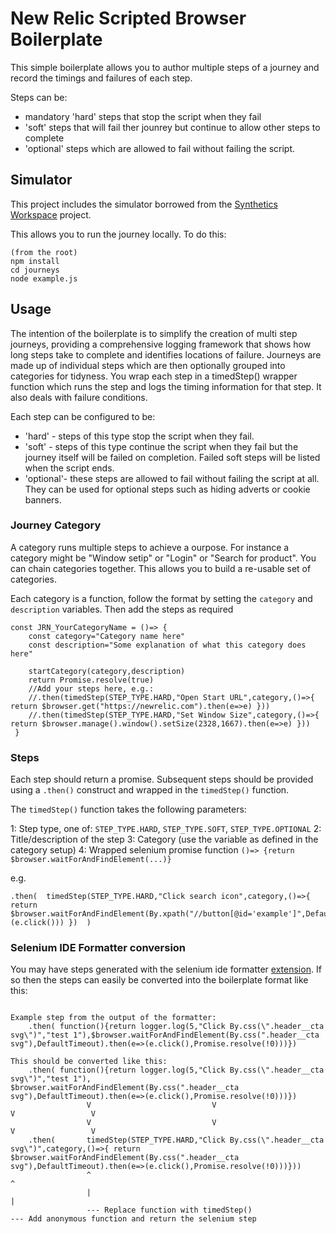 # New Relic Scripted Browser Boilerplate
This simple boilerplate allows you to author multiple steps of a journey and record the timings and failures of each step. 

Steps can be:

- mandatory 'hard' steps that stop the script when they fail
- 'soft' steps that will fail ther jounrey but continue to allow other steps to complete 
- 'optional' steps which are allowed to fail without failing the script.


## Simulator
This project includes the simulator borrowed from the [Synthetics Workspace](https://github.com/tanben/generator-nrsynthetics-workspace) project.

This allows you to run the journey locally. To do this:

```
(from the root)
npm install
cd journeys
node example.js
```

## Usage
The intention of the boilerplate is to simplify the creation of multi step journeys, providing a comprehensive logging framework that shows how long steps take to complete and identifies locations of failure. Journeys are made up of individual steps which are then optionally grouped into categories for tidyness. You wrap each step in a timedStep() wrapper function which runs the step and logs the timing information for that step. It also deals with failure conditions. 

Each step can be configured to be:

- 'hard' - steps of this type stop the script when they fail.
- 'soft' - steps of this type continue the script when they fail but the journey itself will be failed on completion. Failed soft steps will be listed when the script ends. 
- 'optional'- these steps  are allowed to fail without failing the script at all. They can be used for optional steps such as hiding adverts or cookie banners.

### Journey Category
A category runs multiple steps to achieve a ourpose. For instance a category might be "Window setip" or "Login" or "Search for product". You can chain categories together. This allows you to build a re-usable set of categories.

Each category is a function, follow the format by setting the `category` and `description` variables. Then add the steps as required

```
const JRN_YourCategoryName = ()=> {
    const category="Category name here"
    const description="Some explanation of what this category does here"

    startCategory(category,description)
    return Promise.resolve(true)
    //Add your steps here, e.g.: 
    //.then(timedStep(STEP_TYPE.HARD,"Open Start URL",category,()=>{ return $browser.get("https://newrelic.com").then(e=>e) }))
    //.then(timedStep(STEP_TYPE.HARD,"Set Window Size",category,()=>{ return $browser.manage().window().setSize(2328,1667).then(e=>e) }))
 }
 ```


 ### Steps
 Each step should return a promise. Subsequent steps should be provided using a `.then()` construct and wrapped in the `timedStep()` function.

 The `timedStep()` function takes the following parameters:

 1: Step type, one of: `STEP_TYPE.HARD`, `STEP_TYPE.SOFT`, `STEP_TYPE.OPTIONAL`
 2: Title/description of the step
 3: Category (use the variable as defined in the category setup)
 4: Wrapped selenium promise function `()=> {return $browser.waitForAndFindElement(...)}` 
 
e.g.
```
.then(  timedStep(STEP_TYPE.HARD,"Click search icon",category,()=>{ return $browser.waitForAndFindElement(By.xpath("//button[@id='example']",DefaultTimeout)).then(e=>(e.click())) })  )
```

### Selenium IDE Formatter conversion

You may have steps generated with the selenium ide formatter [extension](https://chrome.google.com/webstore/detail/synthetics-formatter-for/agedeoibceidbaeajbehgiejlekicbfd). If so then the steps can easily be converted into the boilerplate format like this:

```

Example step from the output of the formatter:
    .then( function(){return logger.log(5,"Click By.css(\".header__cta svg\")","test 1"),$browser.waitForAndFindElement(By.css(".header__cta svg"),DefaultTimeout).then(e=>(e.click(),Promise.resolve(!0)))})

This should be converted like this:
    .then( function(){return logger.log(5,"Click By.css(\".header__cta svg\")","test 1"),            $browser.waitForAndFindElement(By.css(".header__cta svg"),DefaultTimeout).then(e=>(e.click(),Promise.resolve(!0)))})
                 V                           V                                      V                 V
                 V                           V                                      V                 V
    .then(       timedStep(STEP_TYPE.HARD,"Click By.css(\".header__cta svg\")",category,()=>{ return $browser.waitForAndFindElement(By.css(".header__cta svg"),DefaultTimeout).then(e=>(e.click(),Promise.resolve(!0)))}))
                 ^                                                                       ^
                 |                                                                       |
                 --- Replace function with timedStep()                                   --- Add anonymous function and return the selenium step
```
